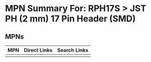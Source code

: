 



# MPN Summary For: RPH17S > JST PH (2 mm) 17 Pin Header (SMD)

## MPNs
  

|MPN|Direct Links|Search Links|
| :--- | :--- | :--- |
||||
